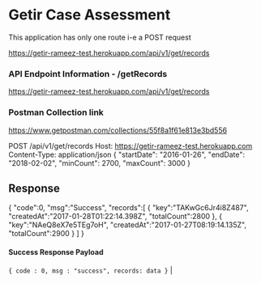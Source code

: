 # Getir Case Assessment

This application has only one route i-e a POST request

https://getir-rameez-test.herokuapp.com/api/v1/get/records


### API Endpoint Information - /getRecords
https://getir-rameez-test.herokuapp.com/api/v1/get/records


### Postman Collection link
https://www.getpostman.com/collections/55f8a1f61e813e3bd556

POST /api/v1/get/records
Host: https://getir-rameez-test.herokuapp.com
Content-Type: application/json
{
  "startDate": "2016-01-26",
  "endDate": "2018-02-02",
  "minCount": 2700,
  "maxCount": 3000
}

## Response
{
  "code":0,
  "msg":"Success",
  "records":[
    {
    "key":"TAKwGc6Jr4i8Z487",
    "createdAt":"2017-01-28T01:22:14.398Z",
    "totalCount":2800
    },
    {
    "key":"NAeQ8eX7e5TEg7oH",
    "createdAt":"2017-01-27T08:19:14.135Z",
    "totalCount":2900
    }
  ]
}

#### Success Response Payload
`{ code : 0, msg : "success", records: data }` |

  

